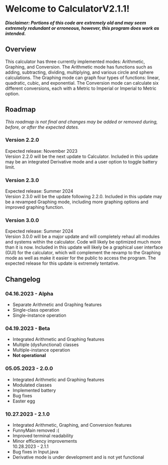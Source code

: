 # Welcome to CalculatorV2.1.1!

***Disclaimer:
Portions of this code are extremely old and may seem extremely redundant or erroneous, however, this program does work as intended.***

## Overview
This calculator has three currently implemented modes: Arithmetic, Graphing, and Conversion. The Arithmetic mode has functions such as adding, subtracting, dividing, multiplying, and various circle and sphere calculations. The Graphing mode can graph four types of functions: linear, quadratic, cubic, and exponential. The Conversion mode can calculate six different conversions, each with a Metric to Imperial or Imperial to Metric option.

## Roadmap
*This roadmap is not final and changes may be added or removed during, before, or after the expected dates.*
### Version 2.2.0
Expected release: November 2023<br>
Version 2.2.0 will be the next update to Calculator. Included in this update may be an integrated Derivative mode and a user option to toggle battery limit.
### Version 2.3.0
Expected release: Summer 2024<br>
Version 2.3.0 will be the update following 2.2.0. Included in this update may be a revamped Graphing mode, including more graphing options and improved graphing function.
### Version 3.0.0
Expected release: Summer 2024<br>
Version 3.0.0 will be a major update and will completely rehaul all modules and systems within the calculator. Code will likely be optimized much more than it is now. Included in this update will likely be a graphical user interface (GUI) for the calculator, which will complement the revamp to the Graphing mode as well as make it easier for the public to access the program. The expected release for this update is extremely tentative.

## Changelog
### 04.16.2023 - Alpha
- Separate Arithmetic and Graphing features
- Single-class operation
- Single-instance operation
### 04.19.2023 - Beta
- Integrated Arithmetic and Graphing features
- Multiple (dysfunctional) classes
- Multiple-instance operation
- **Not operational**
### 05.05.2023 - 2.0.0
- Integrated Arithmetic and Graphing features
- Modulated classes
- Implemented battery
- Bug fixes
- Easter egg
### 10.27.2023 - 2.1.0
- Integrated Arithmetic, Graphing, and Conversion features
- FunnyMain removed :(
- Improved terminal readability
- Minor efficiency improvements<br>
10.28.2023 - 2.1.1
- Bug fixes in Input.java
- Derivative mode is under development and is not yet functional

